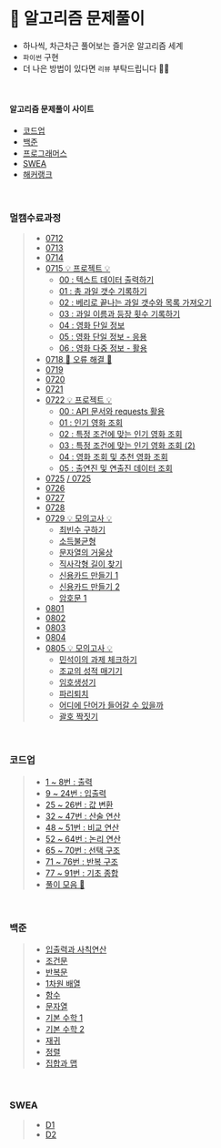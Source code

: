 # 📝 알고리즘 문제풀이

- 하나씩, 차근차근 풀어보는 즐거운 알고리즘 세계
- `파이썬` 구현
- 더 나은 방법이 있다면 `리뷰` 부탁드립니다 🙇‍♂️

<br />

#### **알고리즘 문제풀이 사이트**

- [코드업](https://codeup.kr/)
- [백준](https://acmicpc.net/)
- [프로그래머스](https://programmers.co.kr/)
- [SWEA](https://swexpertacademy.com/main/main.do)
- [해커랭크](https://hackerrank.com/)

<br />

### **멀캠수료과정**

> - [0712](./multicamp/0712.py)
> - [0713](./multicamp/0713.py)
> - [0714](./multicamp/0714.py)
> - [0715 💡 프로젝트 💡]()
>   - [00 : 텍스트 데이터 출력하기](./multicamp/project/0715/00.py)
>   - [01 : 총 과일 갯수 기록하기](./multicamp/project/0715/01.py)
>   - [02 : 베리로 끝나는 과일 갯수와 목록 가져오기](./multicamp/project/0715/02.py)
>   - [03 : 과일 이름과 등장 횟수 기록하기](./multicamp/project/0715/03.py)
>   - [04 : 영화 단일 정보](./multicamp/project/0715/04.py)
>   - [05 : 영화 단일 정보 - 응용](./multicamp/project/0715/05.py)
>   - [06 : 영화 다중 정보 - 활용](./multicamp/project/0715/06.py)
> - [0718 🚨 오류 해결 🚨](./multicamp/error.py)
> - [0719](./multicamp/0719.py)
> - [0720](./multicamp/0720.py)
> - [0721](./multicamp/0721.py)
> - [0722 💡 프로젝트 💡]()
>   - [00 : API 문서와 requests 활용](./multicamp/project/0722/00.py)
>   - [01 : 인기 영화 조회](./multicamp/project/0722/01.py)
>   - [02 : 특정 조건에 맞는 인기 영화 조회](./multicamp/project/0722/02.py)
>   - [03 : 특정 조건에 맞는 인기 영화 조회 (2)](./multicamp/project/0722/03.py)
>   - [04 : 영화 조회 및 추천 영화 조회](./multicamp/project/0722/04.py)
>   - [05 : 출연진 및 연출진 데이터 조회](./multicamp/project/0722/05.py)
> - [0725](./multicamp/0725.py) [/ 0725](./multicamp/0725_.py)
> - [0726](./multicamp/0726.py)
> - [0727](./multicamp/0727.py)
> - [0728](./multicamp/0728.py)
> - [0729 💡 모의고사 💡]()
>   - [최빈수 구하기](./multicamp/project/0729/00.py)
>   - [소득불균형](./multicamp/project/0729/01.py)
>   - [문자열의 거울상](./multicamp/project/0729/02.py)
>   - [직사각형 길이 찾기](./multicamp/project/0729/03.py)
>   - [신용카드 만들기 1](./multicamp/project/0729/05.py)
>   - [신용카드 만들기 2](./multicamp/project/0729/06.py)
>   - [암호문 1](./multicamp/project/0729/07.py)
> - [0801](./multicamp/0801.py)
> - [0802](./multicamp/0802.py)
> - [0803](./multicamp/0803.py)
> - [0804](./multicamp/0804.py)
> - [0805 💡 모의고사 💡](./multicamp/project/0805/total.py)
>   - [민석이의 과제 체크하기](./multicamp/project/0805/0_민석이의과제체크하기.py)
>   - [조교의 성적 매기기](./multicamp/project/0805/1_조교의성적매기기.py)
>   - [임호생성기](./multicamp/project/0805/2_암호생성기.py)
>   - [파리퇴치](./multicamp/project/0805/3_파리퇴치.py)
>   - [어디에 단어가 들어갈 수 있을까](./multicamp/project/0805/4_어디에단어가들어갈수있을까.py)
>   - [괄호 짝짓기](./multicamp/project/0805/5_괄호짝짓기.py)

<br />

### **코드업**

> - [1 ~ 8번 : 출력](./codeup/print.py)
> - [9 ~ 24번 : 입출력](./codeup/input.py)
> - [25 ~ 26번 : 값 변환](./codeup/int.py)
> - [32 ~ 47번 : 산술 연산](./codeup/arithmetic.py)
> - [48 ~ 51번 : 비교 연산](./codeup/compare.py)
> - [52 ~ 64번 : 논리 연산](./codeup/logic.py)
> - [65 ~ 70번 : 선택 구조](./codeup/choice.py)
> - [71 ~ 76번 : 반복 구조](./codeup/repetition.py)
> - [77 ~ 91번 : 기초 종합](./codeup/total.py)
> - [풀이 모음 💼](./codeup/replay.py)

<br />

### **백준**

> - [입출력과 사칙연산](./baekjoon/print.py)
> - [조건문](./baekjoon/if.py)
> - [반복문](./baekjoon/for.py)
> - [1차원 배열](./baekjoon/arr.py)
> - [함수](./baekjoon/function.py)
> - [문자열](./baekjoon/str.py)
> - [기본 수학 1](./baekjoon/math.py)
> - [기본 수학 2](./baekjoon/math02.py)
> - [재귀](./baekjoon/recursive.py)
> - [정렬](./baekjoon/lineup.py)
> - [집합과 맵](./baekjoon/map.py)

<br />

### **SWEA**

> - [D1](./swea/d1.py)
> - [D2](./swea/d2.py)
